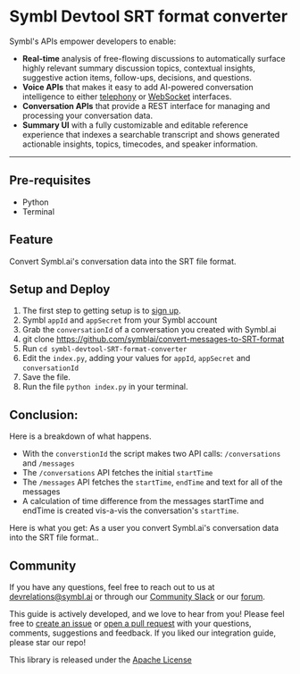 # Symbl Devtool SRT format converter

Symbl's APIs empower developers to enable: 
- **Real-time** analysis of free-flowing discussions to automatically surface highly relevant summary discussion topics, contextual insights, suggestive action items, follow-ups, decisions, and questions.
- **Voice APIs** that makes it easy to add AI-powered conversation intelligence to either [telephony][telephony] or [WebSocket][websocket] interfaces.
- **Conversation APIs** that provide a REST interface for managing and processing your conversation data.
- **Summary UI** with a fully customizable and editable reference experience that indexes a searchable transcript and shows generated actionable insights, topics, timecodes, and speaker information.

<hr />


## Pre-requisites 
* Python
* Terminal


## Feature 
Convert Symbl.ai's conversation data into the SRT file format. 

## Setup and Deploy
1. The first step to getting setup is to [sign up][signup].  
2. Symbl `appId` and `appSecret` from your Symbl account
3. Grab the `conversationId` of a conversation you created with Symbl.ai
4. git clone https://github.com/symblai/convert-messages-to-SRT-format
5. Run `cd symbl-devtool-SRT-format-converter`
6.  Edit the `index.py`, adding your values for `appId`, `appSecret` and `conversationId`
7. Save the file.
8. Run the file `python index.py` in your terminal.

## Conclusion:
Here is a breakdown of what happens. 

* With the `converstionId` the script makes two API calls: `/conversations` and `/messages`
* The `/conversations` API fetches the initial `startTime`
* The `/messages` API fetches the `startTime`, `endTime` and text for all of the messages
* A calculation of time difference from the messages startTime and endTime is created vis-a-vis the conversation's `startTime`. 

Here is what you get: As a user you convert Symbl.ai's conversation data into the SRT file format..

## Community

If you have any questions, feel free to reach out to us at devrelations@symbl.ai or through our [Community Slack][slack] or our [forum][developer_community].

This guide is actively developed, and we love to hear from you! Please feel free to [create an issue][issues] or [open a pull request][pulls] with your questions, comments, suggestions and feedback.  If you liked our integration guide, please star our repo!

This library is released under the [Apache License][license]

[license]: LICENSE.txt
[telephony]: https://docs.symbl.ai/docs/telephony/overview/post-api
[websocket]: https://docs.symbl.ai/docs/streamingapi/overview/introduction
[developer_community]: https://community.symbl.ai/?_ga=2.134156042.526040298.1609788827-1505817196.1609788827
[slack]: https://join.slack.com/t/symbldotai/shared_invite/zt-4sic2s11-D3x496pll8UHSJ89cm78CA
[signup]: https://platform.symbl.ai/?_ga=2.63499307.526040298.1609788827-1505817196.1609788827
[issues]: https://github.com/symblai/symbl-devtool-SRT-format-converter/issues
[pulls]: https://github.com/symblai/symbl-devtool-SRT-format-converter/pulls
